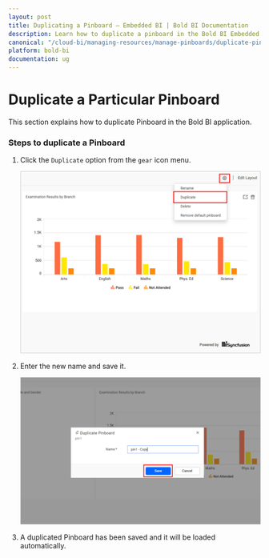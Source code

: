 ```yaml
---
layout: post
title: Duplicating a Pinboard – Embedded BI | Bold BI Documentation
description: Learn how to duplicate a pinboard in the Bold BI Embedded. Pinboard is a collection of widgets from various dashboards pinned to it.
canonical: "/cloud-bi/managing-resources/manage-pinboards/duplicate-pinboards/"
platform: bold-bi
documentation: ug
---
```


# Duplicate a Particular Pinboard

This section explains how to duplicate Pinboard in the Bold BI application.

### Steps to duplicate a Pinboard

1. Click the `Duplicate` option from the `gear` icon menu.

    ![Duplicate Option](/static/assets/embedded/managing-resources/manage-pinboards/images/duplicate-option.png#width=50%)

2. Enter the new name and save it.

    ![Save Duplicate](/static/assets/embedded/managing-resources/manage-pinboards/images/save-duplicate.png#width=50%)

3. A duplicated Pinboard has been saved and it will be loaded automatically.